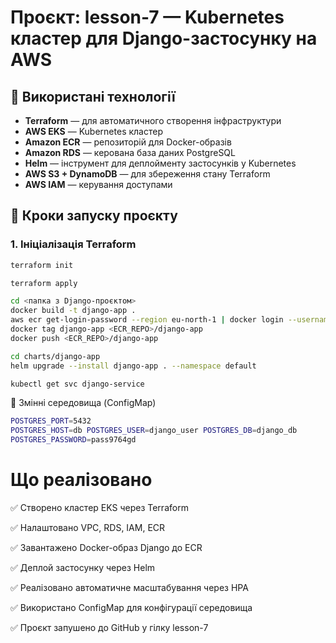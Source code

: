 # Проєкт: lesson-7 — Kubernetes кластер для Django-застосунку на AWS

## 🔧 Використані технології

- **Terraform** — для автоматичного створення інфраструктури
- **AWS EKS** — Kubernetes кластер
- **Amazon ECR** — репозиторій для Docker-образів
- **Amazon RDS** — керована база даних PostgreSQL
- **Helm** — інструмент для деплойменту застосунків у Kubernetes
- **AWS S3 + DynamoDB** — для збереження стану Terraform
- **AWS IAM** — керування доступами

## 🚀 Кроки запуску проєкту

### 1. Ініціалізація Terraform

```bash
terraform init

terraform apply

cd <папка з Django-проєктом>
docker build -t django-app .
aws ecr get-login-password --region eu-north-1 | docker login --username AWS <ECR_REPO>
docker tag django-app <ECR_REPO>/django-app
docker push <ECR_REPO>/django-app

cd charts/django-app
helm upgrade --install django-app . --namespace default

kubectl get svc django-service

```

🔐 Змінні середовища (ConfigMap)

```bash
POSTGRES_PORT=5432
POSTGRES_HOST=db POSTGRES_USER=django_user POSTGRES_DB=django_db
POSTGRES_PASSWORD=pass9764gd

```

# Що реалізовано

✅ Створено кластер EKS через Terraform

✅ Налаштовано VPC, RDS, IAM, ECR

✅ Завантажено Docker-образ Django до ECR

✅ Деплой застосунку через Helm

✅ Реалізовано автоматичне масштабування через HPA

✅ Використано ConfigMap для конфігурації середовища

✅ Проєкт запушено до GitHub у гілку lesson-7
